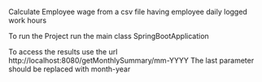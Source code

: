 Calculate Employee wage from a csv file having employee daily logged work hours

To run the Project run the main class SpringBootApplication

To access the results use the url http://localhost:8080/getMonthlySummary/mm-YYYY The last parameter should be replaced with month-year
